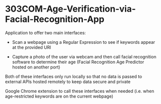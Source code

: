 # 303COM-Age-Verification-via-Facial-Recognition-App

Application to offer two main interfaces:

* Scan a webpage using a Regular Expression to see if keywords appear at the provided URl

* Capture a photo of the user via webcam and then call facial recognition software to determine their age (Facial Recognition Age Predictor hosted on another port)

Both of these interfaces only run locally so that no data is passed to external APIs hosted remotely to keep data secure and private

Google Chrome extension to call these interfaces when needed (i.e. when age-restricted keywords are on the current webpage)
